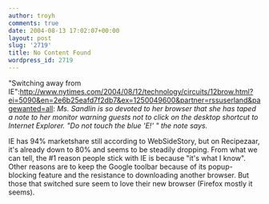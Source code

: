 ```yaml
---
author: troyh
comments: true
date: 2004-08-13 17:02:07+00:00
layout: post
slug: '2719'
title: No Content Found
wordpress_id: 2719
---
```


"Switching away from IE":http://www.nytimes.com/2004/08/12/technology/circuits/12brow.html?ei=5090&en=2e6b25eafd7f2db7&ex=1250049600&partner=rssuserland&pagewanted=all: _Ms. Sandlin is so devoted to her browser that she has taped a note to her monitor warning guests not to click on the desktop shortcut to Internet Explorer. "Do not touch the blue 'E!' " the note says._

IE has 94% marketshare still according to WebSideStory, but on Recipezaar, it's already down to 80% and seems to be steadily dropping. From what we can tell, the #1 reason people stick with IE is because "it's what I know". Other reasons are to keep the Google toolbar because of its popup-blocking feature and the resistance to downloading another browser. But those that switched sure seem to love their new browser (Firefox mostly it seems).
